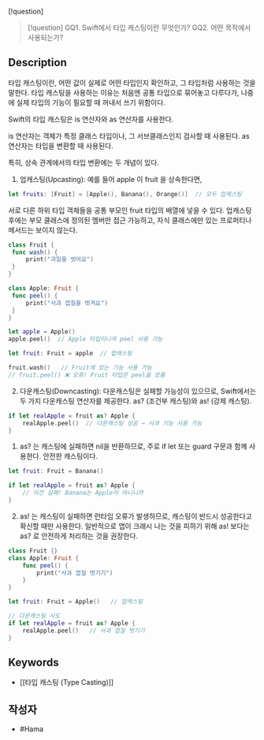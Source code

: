 [!question]
>[!question]
>GQ1. Swift에서 타입 캐스팅이란 무엇인가?
>GQ2. 어떤 목적에서 사용되는가?

## Description

타입 캐스팅이란, 어떤 값이 실제로 어떤 타입인지 확인하고, 그 타입처럼 사용하는 것을 말한다.
타입 캐스팅을 사용하는 이유는 처음엔 공통 타입으로 묶어놓고 다루다가, 나중에 실제 타입의 기능이 필요할 때 꺼내서 쓰기 위함이다.

Swift의 타입 캐스팅은 is 연산자와 as 연산자를 사용한다.

is 연산자는 객체가 특정 클래스 타입이나, 그 서브클래스인지 검사할 때 사용된다.
as 연산자는 타입을 변환할 때 사용된다.

특히, 상속 관계에서의 타입 변환에는 두 개념이 있다.

1. 업캐스팅(Upcasting): 예를 들어 apple 이 fruit 을 상속한다면,
```swift
let fruits: [Fruit] = [Apple(), Banana(), Orange()]  // 모두 업캐스팅
```
   서로 다른 하위 타입 객체들을 공통 부모인 fruit 타입의 배열에 넣을 수 있다.
   업캐스팅 후에는 부모 클래스에 정의된 멤버만 접근 가능하고, 자식 클래스에만 있는 프로퍼티나 메서드는 보이지 않는다.
   ```swift
class Fruit {
    func wash() {
        print("과일을 씻어요")
    }
}

class Apple: Fruit {
    func peel() {
        print("사과 껍질을 벗겨요")
    }
}

let apple = Apple()
apple.peel()  // Apple 타입이니까 peel 사용 가능

let fruit: Fruit = apple  // 업캐스팅

fruit.wash()   // Fruit에 있는 기능 사용 가능
// fruit.peel() ❌ 오류! Fruit 타입은 peel을 모름
   ```
   
   
2. 다운캐스팅(Downcasting): 다운캐스팅은 실패할 가능성이 있으므로, Swift에서는 두 가지 다운캐스팅 연산자를 제공한다. as? (조건부 캐스팅)와 as! (강제 캐스팅).
```swift
if let realApple = fruit as? Apple {
    realApple.peel()  // 다운캐스팅 성공 → 사과 기능 사용 가능
}
```
1. as? 는 캐스팅에 실패하면 nil을 반환하므로, 주로 if let 또는 guard 구문과 함께 사용한다. 안전한 캐스팅이다.
```swift
let fruit: Fruit = Banana()

if let realApple = fruit as? Apple {
    // 이건 실패! Banana는 Apple이 아니니까
}
```
2. as! 는 캐스팅이 실패하면 런타임 오류가 발생하므로, 캐스팅이 반드시 성공한다고 확신할 때만 사용한다. 일반적으로 앱이 크래시 나는 것을 피하기 위해 as! 보다는 as? 로 안전하게 처리하는 것을 권장한다.
```swift
class Fruit {}
class Apple: Fruit {
    func peel() {
        print("사과 껍질 벗기기")
    }
}

let fruit: Fruit = Apple()   // 업캐스팅

// 다운캐스팅 시도
if let realApple = fruit as? Apple {
    realApple.peel()   // 사과 껍질 벗기기
}
```

## Keywords
+ [[타입 캐스팅 (Type Casting)]]

## 작성자
- #Hama 